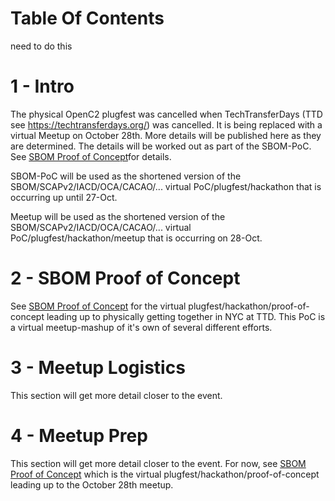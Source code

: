 # Table Of Contents
need to do this

# 1 - Intro
The physical OpenC2 plugfest was cancelled
when TechTransferDays (TTD see https://techtransferdays.org/)
was cancelled.
It is being replaced with a virtual Meetup on October 28th.
More details will be published here as they are determined.
The details will be worked out as part of the SBOM-PoC.
See [SBOM Proof of Concept](../SBOM-PoC/)for details.

SBOM-PoC will be used as the shortened version of the
SBOM/SCAPv2/IACD/OCA/CACAO/...
virtual PoC/plugfest/hackathon
that is occurring up until 27-Oct.

Meetup will be used as the shortened version of the
SBOM/SCAPv2/IACD/OCA/CACAO/... virtual
PoC/plugfest/hackathon/meetup
that is occurring on 28-Oct.

# 2 - SBOM Proof of Concept
See [SBOM Proof of Concept](../SBOM-PoC/)
for the virtual plugfest/hackathon/proof-of-concept leading up to physically getting together in NYC at TTD. This PoC is a virtual meetup-mashup of it's own of several different efforts.

# 3 - Meetup Logistics
This section will get more detail
closer to the event.

# 4 - Meetup Prep
This section will get more detail
closer to the event.
For now, see [SBOM Proof of Concept](#sbom-proof-of-concept)
which is the virtual plugfest/hackathon/proof-of-concept
leading up to the October 28th meetup.
